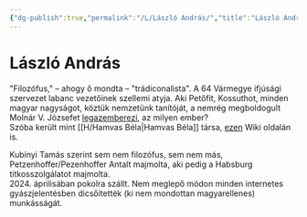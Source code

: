 ```yaml
---
{"dg-publish":true,"permalink":"/L/László András/","title":"László András","created":"2024-05-08T03:09","updated":"2024-05-08T03:09"}
---
```



# László András

"Filozófus," – ahogy ő mondta – "trádiconalista". A 64 Vármegye ifjúsági szervezet labanc vezetőinek szellemi atyja. Aki Petőfit, Kossuthot, minden magyar nagyságot, köztük nemzetünk tanítóját, a nemrég megboldogult Molnár V. Józsefet [legazemberezi](https://www.youtube.com/watch?v=n5P1AIMnE5w&t=1090s), az milyen ember?  
Szóba került mint [[H/Hamvas Béla\|Hamvas Béla]] társa, [ezen](https://hu.wikipedia.org/wiki/L%C3%A1szl%C3%B3_Andr%C3%A1s_(filoz%C3%B3fus)) Wiki oldalán is.  

Kubínyi Tamás szerint sem nem filozófus, sem nem más, Petzenhoffer/Pezenhoffer Antalt majmolta, aki pedig a Habsburg titkosszolgálatot majmolta.  
2024\. áprilisában pokolra szállt. Nem meglepő módon minden internetes gyászjelentésben dicsőítették (ki nem mondottan magyarellenes) munkásságát.  